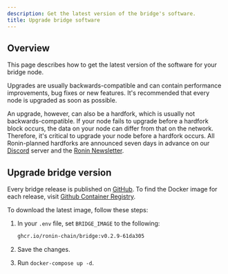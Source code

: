 ```yaml
---
description: Get the latest version of the bridge's software.
title: Upgrade bridge software
---
```


## Overview

This page describes how to get the latest version of the software for your bridge node.

Upgrades are usually backwards-compatible and can contain performance
improvements, bug fixes or new features. It's recommended that every node is
upgraded as soon as possible.

An upgrade, however, can also be a hardfork, which is usually not
backwards-compatible. If your node fails to upgrade before a hardfork block
occurs, the data on your node can differ from that on the network. Therefore,
it's critical to upgrade your node before a hardfork occurs. All Ronin-planned
hardforks are announced seven days in advance on
our [Discord](https://discord.gg/roninnetwork) server and
the [Ronin Newsletter](https://blog.roninchain.com).

## Upgrade bridge version

Every bridge release is published on
[GitHub](https://github.com/ronin-chain/bridge-v2/releases). To find the Docker
image for each release, visit
[Github Container Registry](https://github.com/ronin-chain/bridge-v2/pkgs/container/bridge).

To download the latest image, follow these steps:

1. In your `.env` file, set `BRIDGE_IMAGE` to the following:

   ```bash
   ghcr.io/ronin-chain/bridge:v0.2.9-61da305
   ```

2. Save the changes.
3. Run `docker-compose up -d`.

